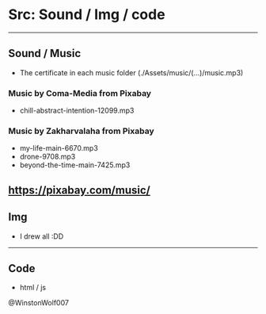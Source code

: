 # Src: Sound / Img / code
---

## Sound / Music

* The certificate in each music folder (./Assets/music/(...)/music.mp3)

### Music by Coma-Media from Pixabay
* chill-abstract-intention-12099.mp3

### Music by Zakharvalaha from Pixabay
* my-life-main-6670.mp3
* drone-9708.mp3
* beyond-the-time-main-7425.mp3

https://pixabay.com/music/
---

## Img

 * I drew all :DD
 
 ---
 
 ## Code
 
  * html / js
 
 @WinstonWolf007
